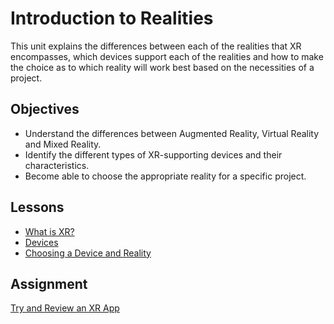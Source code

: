 # Introduction to Realities

This unit explains the differences between each of the realities that XR encompasses, which devices support each of the realities and how to make the choice as to which reality will work best based on the necessities of a project.

## Objectives

- Understand the differences between Augmented Reality, Virtual Reality and Mixed Reality.
- Identify the different types of XR-supporting devices and their characteristics.
- Become able to choose the appropriate reality for a specific project.

## Lessons

- [What is XR?](/1-introduction-to-realities/1-what-is-xr/README.md)
- [Devices](/1-introduction-to-realities/2-devices/README.md)
- [Choosing a Device and Reality](/1-introduction-to-realities/3-choosing-a-device-and-reality/README.md)

## Assignment

[Try and Review an XR App](/1-introduction-to-realities/assignment.md)